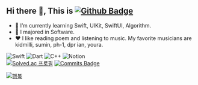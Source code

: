 ## Hi there 🥹, This is [![Github Badge](https://img.shields.io/badge/-forseaest-grey?style=flat&logo=github&logoColor=white&link=https://github.com/forseaest/)](https://www.github.com/forseaest/)

- 🙊 I’m currently learning Swift, UIKit, SwiftUI, Algorithm.
- 🙈 I majored in Software.
- ❤️ I like reading poem and listening to music. My favorite musicians are kidmilli, sumin, ph-1, dpr ian, youra.

![Swift](https://img.shields.io/badge/swift-F54A2A?style=for-the-badge&logo=swift&logoColor=white) ![Dart](https://img.shields.io/badge/dart-%230175C2.svg?style=for-the-badge&logo=dart&logoColor=white) ![C++](https://img.shields.io/badge/c++-%2300599C.svg?style=for-the-badge&logo=c%2B%2B&logoColor=white) ![Notion](https://img.shields.io/badge/Notion-%23000000.svg?style=for-the-badge&logo=notion&logoColor=white)  
[![Solved.ac
프로필](http://mazassumnida.wtf/api/mini/generate_badge?boj=static_sea)](https://solved.ac/static_sea)  [![Commits Badge](https://badges.strrl.dev/contributions/all/forseaest)](https://badges.strrl.dev)

[![행복](https://img.youtube.com/vi/FBK49sf6O64/0.jpg)](https://youtu.be/FBK49sf6O64?si=y0IoHkK8GWFKtYq2)

